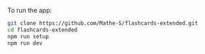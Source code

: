To run the app:

```bash
git clone https://github.com/Mathe-S/flashcards-extended.git
cd flashcards-extended
npm run setup
npm run dev
```
